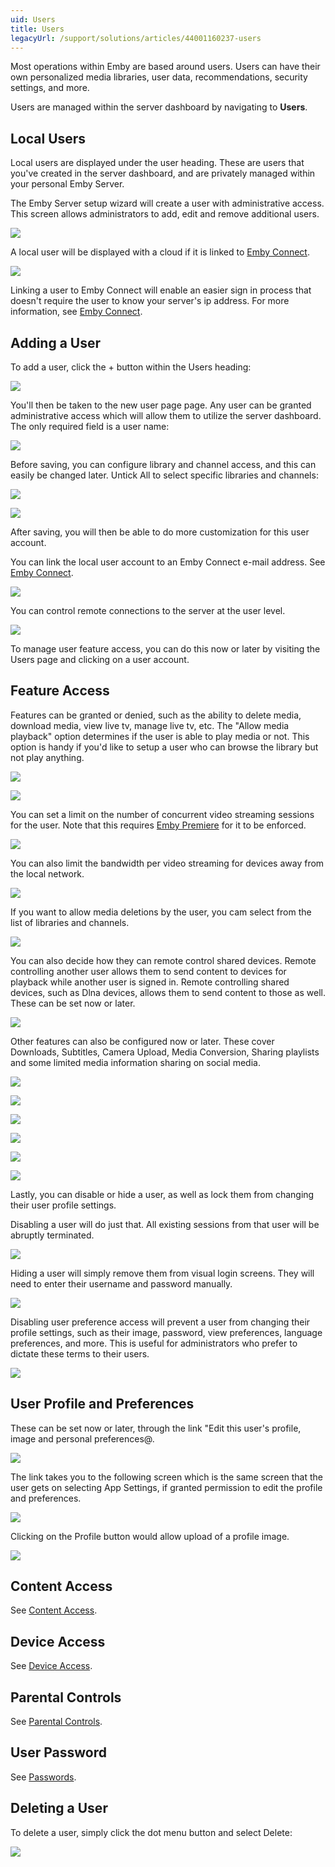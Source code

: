 ```yaml
---
uid: Users
title: Users
legacyUrl: /support/solutions/articles/44001160237-users
---
```


Most operations within Emby are based around users. Users can have their own personalized media libraries, user data, recommendations, security settings, and more.

Users are managed within the server dashboard by navigating to **Users**. 

## Local Users

Local users are displayed under the user heading. These are users that you've created in the server dashboard, and are privately managed within your personal Emby Server.

The Emby Server setup wizard will create a user with administrative access. This screen allows administrators to add, edit and remove additional users.

![](images/server/users1.png)

A local user will be displayed with a cloud if it is linked to [Emby Connect](Emby-Connect.md).

![](images/server/users6.png)

Linking a user to Emby Connect will enable an easier sign in process that doesn't require the user to know your server's ip address. For more information, see [Emby Connect](Emby-Connect.md).

## Adding a User

To add a user, click the + button within the Users heading:

![](images/server/users7.png)

You'll then be taken to the new user page page. Any user can be granted administrative access which will allow them to utilize the server dashboard. The only required field is a user name:

![](images/server/users8.png)

Before saving, you can configure library and channel access, and this can easily be changed later. Untick All to select specific libraries and channels:

![](images/server/users9.png)

![](images/server/users36.png)

After saving, you will then be able to do more customization for this user account.

You can link the local user account to an Emby Connect e-mail address. See [Emby Connect](Emby-Connect.md).

![](images/server/users37.png)

You can control remote connections to the server at the user level.

![](images/server/users18.png)

To manage user feature access, you can do this now or later by visiting the Users page and clicking on a user account. 

## Feature Access

Features can be granted or denied, such as the ability to delete media, download media, view live tv, manage live tv, etc. The "Allow media playback" option determines if the user is able to play media or not. This option is handy if you'd like to setup a user who can browse the library but not play anything.

![](images/server/users38.png)

![](images/server/users39.png)

You can set a limit on the number of concurrent video streaming sessions for the user. Note that this requires [Emby Premiere](Emby-Premiere.md) for it to be enforced. 

![](images/server/users40.png)

You can also limit the bandwidth per video streaming for devices away from the local network.

![](images/server/users41.png)

If you want to allow media deletions by the user, you cam select from the list of libraries and channels.

![](images/server/users42.png)

You can also decide how they can remote control shared devices. Remote controlling another user allows them to send content to devices for playback while another user is signed in. Remote controlling shared devices, such as Dlna devices, allows them to send content to those as well. These can be set now or later.

![](images/server/users19.png)

Other features can also be configured now or later. These cover Downloads, Subtitles, Camera Upload, Media Conversion, Sharing playlists and some limited media information sharing on social media.

![](images/server/users35.png)

![](images/server/users43.png)

![](images/server/users44.png)

![](images/server/users45.png)

![](images/server/users46.png)

![](images/server/users47.png)

Lastly, you can disable or hide a user, as well as lock them from changing their user profile settings.

Disabling a user will do just that. All existing sessions from that user will be abruptly terminated.

![](images/server/users33.png)

 Hiding a user will simply remove them from visual login screens. They will need to enter their username and password manually.

![](images/server/users28.png)

Disabling user preference access will prevent a user from changing their profile settings, such as their image, password, view preferences, language preferences, and more. This is useful for administrators who prefer to dictate these terms to their users.

![](images/server/users20.png)

## User Profile and Preferences

These can be set now or later, through the link "Edit this user's profile, image and personal preferences@.

![](images/server/users48.png)

The link takes you to the following screen which is the same screen that the user gets on selecting App Settings, if granted permission to edit the profile and preferences.

![](images/server/users49.png)

Clicking on the Profile button would allow upload of a profile image.

![](images/server/users50.png)

## Content Access

See [Content Access](Content-Access.md).

## Device Access

See [Device Access](Device-Access.md).

## Parental Controls

See [Parental Controls](Parental-Controls.md).

## User Password

See [Passwords](Passwords.md).


## Deleting a User

To delete a user, simply click the dot menu button and select Delete:

![](images/server/users5.png)